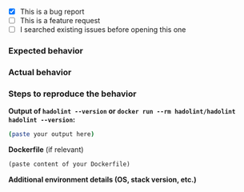 - [x] This is a bug report
- [ ] This is a feature request
- [ ] I searched existing issues before opening this one

### Expected behavior

### Actual behavior

### Steps to reproduce the behavior

<!--
Describe the exact steps to reproduce. If possible, provide a *minimum*
reproduction example; take into account that others do not have access
to your private images, source code, and environment.

REMOVE SENSITIVE DATA BEFORE POSTING (replace those parts with "REDACTED")
-->

**Output of `hadolint --version` or
  `docker run --rm hadolint/hadolint hadolint --version`:**

```bash
(paste your output here)
```

**Dockerfile** (if relevant)

```Dockerfile
(paste content of your Dockerfile)
```

**Additional environment details (OS, stack version, etc.)**

